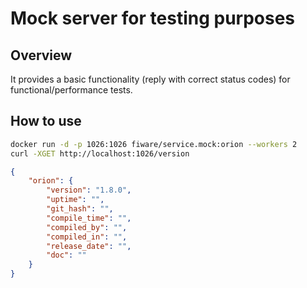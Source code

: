 # Mock server for testing purposes

## Overview

It provides a basic functionality (reply with correct status codes) for functional/performance tests. 
  
## How to use

```bash
docker run -d -p 1026:1026 fiware/service.mock:orion --workers 2
curl -XGET http://localhost:1026/version
```
```json
{
    "orion": {
        "version": "1.8.0",
        "uptime": "",
        "git_hash": "",
        "compile_time": "",
        "compiled_by": "",
        "compiled_in": "",
        "release_date": "",
        "doc": ""
    }
}   
```

